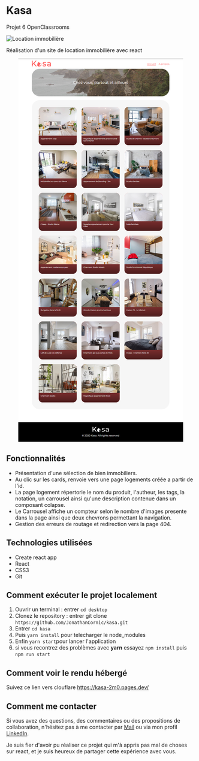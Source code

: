 # Kasa
Projet 6 OpenClassrooms

![Location immobilière](https://img.shields.io/badge/Location%20immobilière-kasa-red)

Réalisation d'un site de location immobilière avec react

<div align="center">
<img src="https://github.com/JonathanCornic/kasa/blob/main/kasa-preview.png">
</div>

## Fonctionnalités

- Présentation d'une sélection de bien immobiliers.
- Au clic sur les cards, renvoie vers une page logements créée a partir de l'id.
- La page logement répertorie le nom du produit, l'autheur, les tags, la notation, un carrousel ainsi qu'une description contenue dans un composant colapse.
- Le Carrousel affiche un compteur selon le nombre d'images presente dans la page ainsi que deux chevrons permettant la navigation.
- Gestion des erreurs de routage et redirection vers la page 404. 

## Technologies utilisées

- Create react app
- React
- CSS3
- Git

## Comment exécuter le projet localement

1. Ouvrir un terminal : entrer `cd desktop`
2. Clonez le repository : entrer git clone `https://github.com/JonathanCornic/kasa.git`
3. Entrer `cd kasa`
4. Puis `yarn install` pour telecharger le node_modules
5. Enfin `yarn start`pour lancer l'application
6. si vous recontrez des problèmes avec __yarn__ essayez `npm install` puis `npm run start`

## Comment voir le rendu hébergé

Suivez ce lien vers clouflare https://kasa-2m0.pages.dev/

## Comment me contacter

Si vous avez des questions, des commentaires ou des propositions de collaboration, n'hésitez pas à me contacter par [Mail](mailto:cornicjonathan@gmail.com) ou via mon profil [LinkedIn](https://www.linkedin.com/in/jonathan-cornic-024607262/).

Je suis fier d'avoir pu réaliser ce projet qui m'à appris pas mal de choses sur react, et je suis heureux de partager cette expérience avec vous.

